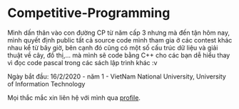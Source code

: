# Competitive-Programming
Mình dấn thân vào con đường CP từ năm cấp 3 nhưng mà đến tận hôm nay, mình quyết định public tất cả source code
mình tham gia ở các contest khác nhau kể từ bây giờ, bên cạnh đó cũng có một số cấu trúc dữ liệu và giải thuật về cây, đồ thị,... mà mình sẽ code bằng C++ cho các bạn dễ hiểu thay vì đọc code pascal trong các sách lập trình
khác :v

Ngày bắt đầu: 16/2/2020 - năm 1 - VietNam National University, University of Information Technology

Mọi thắc mắc xin liên hệ với mình qua [profile](https://nghoanglong.github.io/).
